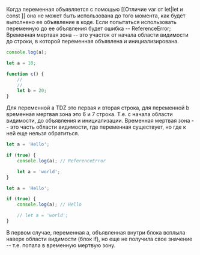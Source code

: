 Когда переменная объявляется с помощью [[Отличие var от let|let и const ]] она не может быть использована до того момента, как будет выполнено ее объявление в коде. Если попытаться использовать переменную до ее объявления будет ошибка -- ReferenceError;
Временная мертвая зона -- это участок от начала области видимости до строки, в которой переменная объявлена и инициализирована.
```js
console.log(a);

let a = 10;

function c() {
	//
	//
	let b = 20;
}
```
Для переменной а TDZ это первая и вторая строка, для переменной b временная мертвая зона это 6 и 7 строка. Т.е. с начала области видимости, до объявления и инициализации.
Временная мертвая зона -- это часть области видимости, где переменная существует, но где к ней еще нельзя обратиться.
```js
let a = 'Hello';

if (true) {
	console.log(a); // ReferenceError

	let a = 'world';
}
```
```js
let a = 'Hello';

if (true) {
	console.log(a); // Hello

	// let a = 'world';
}
```
В первом случае, переменная a, объявленная внутри блока всплыла наверх области видимости (блок if), но еще не получила свое значение -- т.е. попала в временную мертвую зону. 